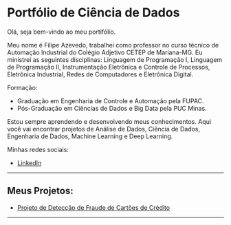 # Portfólio de Ciência de Dados

Olá, seja bem-vindo ao meu portifólio. 

Meu nome é Filipe Azevedo, trabalhei como professor no curso técnico de Automação Industrial do Colégio Adjetivo CETEP de Mariana-MG. Eu ministrei as seguintes disciplinas: Linguagem de Programação I, Linguagem de Programação II, Instrumentação Eletrônica e Controle de Processos, Eletrônica Industrial, Redes de Computadores e Eletrônica Digital.

Formação:
* Graduação em Engenharia de Controle e Automação pela FUPAC.
* Pós-Graduação em Ciências de Dados e Big Data pela PUC Minas.

Estou sempre aprendendo e desenvolvendo meus conhecimentos. Aqui você vai encontrar projetos de Análise de Dados, Ciência de Dados, Engenharia de Dados, Machine Learning e Deep Learning.

Minhas redes sociais:

* [LinkedIn](https://www.linkedin.com/in/filipeazevedo/)

---

## Meus Projetos:

* [Projeto de Detecção de Fraude de Cartões de Crédito](https://github.com/filipesazevedo/portifolio-data-science/blob/main/Projeto%20de%20Detec%C3%A7%C3%A3o%20de%20Fraude%20de%20Cart%C3%A3o%20de%20Cr%C3%A9dito/Sobre%20o%20Projeto.md)

---



